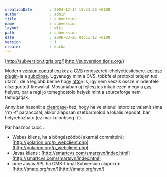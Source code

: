 ```yaml
---
creationDate        : 2004-12-14 11:54:36 +0100 
author              : admin 
title               : subversion 
name                : subversion 
layout              : wiki 
path                : subversion 
date                : 2006-03-26 01:51:12 +0100 
version             : 1 
creator             : kocka 
---
```

[http://subversion.tigris.org/](http://subversion.tigris.org/)

Modern [version control](version%20control.html) eszkoz a [CVS](CVS.html) rendszerek lehelyettesitesere. [eclipse](Eclipse.html) [plugin](plugin.html)-ja a [subclipse](subclipse.html). Ugyanugy mint a CVS, tobbfelel protokol tetejen tud utazni, de a legjobb benne hogy [http](HTTP.html)n is, igy nem veszik ossze mindenfele ulszigoritott firewallal. Mostanaban uj fejlesztes inkab ezen megy a [cvs](CVS.html) helyett, bar a regi jo tomeghostolo helyek mint a sourceforge nem tamogatjak.

Annyiban hasonlit a [clearcase](ClearCase.html)-hez, hogy ha veletlenul letorolsz valamit sima 'rm -f' paranccsal, akkor alaposan szetbarmolod a lokalis repodat, bar helyrehozhato (ez mar kulonbseg :) ).

Pár hasznos cucc :

*   Webes kliens, ha a böngésződböl akarnál commitolni : [http://polarion.org/p_webclient.php](http://polarion.org/p_webclient.php) 
*   Javas kliens : [http://smartcvs.com/smartsvn/index.html](http://smartcvs.com/smartsvn/index.html)
*   pure Javas API, ha CMS-t irnál Subversion alapokra: [http://tmate.org/svn/](http://tmate.org/svn/) 

